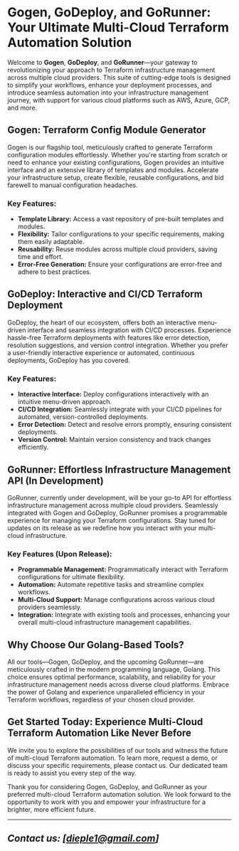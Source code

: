 # Gogen, GoDeploy, and GoRunner: Your Ultimate Multi-Cloud Terraform Automation Solution

Welcome to **Gogen**, **GoDeploy**, and **GoRunner**—your gateway to revolutionizing your approach to Terraform infrastructure management across multiple cloud providers. This suite of cutting-edge tools is designed to simplify your workflows, enhance your deployment processes, and introduce seamless automation into your infrastructure management journey, with support for various cloud platforms such as AWS, Azure, GCP, and more.

## Gogen: Terraform Config Module Generator

Gogen is our flagship tool, meticulously crafted to generate Terraform configuration modules effortlessly. Whether you're starting from scratch or need to enhance your existing configurations, Gogen provides an intuitive interface and an extensive library of templates and modules. Accelerate your infrastructure setup, create flexible, reusable configurations, and bid farewell to manual configuration headaches.

### Key Features:

- **Template Library:** Access a vast repository of pre-built templates and modules.
- **Flexibility:** Tailor configurations to your specific requirements, making them easily adaptable.
- **Reusability:** Reuse modules across multiple cloud providers, saving time and effort.
- **Error-Free Generation:** Ensure your configurations are error-free and adhere to best practices.

## GoDeploy: Interactive and CI/CD Terraform Deployment

GoDeploy, the heart of our ecosystem, offers both an interactive menu-driven interface and seamless integration with CI/CD processes. Experience hassle-free Terraform deployments with features like error detection, resolution suggestions, and version control integration. Whether you prefer a user-friendly interactive experience or automated, continuous deployments, GoDeploy has you covered.

### Key Features:

- **Interactive Interface:** Deploy configurations interactively with an intuitive menu-driven approach.
- **CI/CD Integration:** Seamlessly integrate with your CI/CD pipelines for automated, version-controlled deployments.
- **Error Detection:** Detect and resolve errors promptly, ensuring consistent deployments.
- **Version Control:** Maintain version consistency and track changes efficiently.

## GoRunner: Effortless Infrastructure Management API (In Development)

GoRunner, currently under development, will be your go-to API for effortless infrastructure management across multiple cloud providers. Seamlessly integrated with Gogen and GoDeploy, GoRunner promises a programmable experience for managing your Terraform configurations. Stay tuned for updates on its release as we redefine how you interact with your multi-cloud infrastructure.

### Key Features (Upon Release):

- **Programmable Management:** Programmatically interact with Terraform configurations for ultimate flexibility.
- **Automation:** Automate repetitive tasks and streamline complex workflows.
- **Multi-Cloud Support:** Manage configurations across various cloud providers seamlessly.
- **Integration:** Integrate with existing tools and processes, enhancing your overall multi-cloud infrastructure management capabilities.

## Why Choose Our Golang-Based Tools?

All our tools—Gogen, GoDeploy, and the upcoming GoRunner—are meticulously crafted in the modern programming language, Golang. This choice ensures optimal performance, scalability, and reliability for your infrastructure management needs across diverse cloud platforms. Embrace the power of Golang and experience unparalleled efficiency in your Terraform workflows, regardless of your chosen cloud provider.

## Get Started Today: Experience Multi-Cloud Terraform Automation Like Never Before

We invite you to explore the possibilities of our tools and witness the future of multi-cloud Terraform automation. To learn more, request a demo, or discuss your specific requirements, please contact us. Our dedicated team is ready to assist you every step of the way.

Thank you for considering Gogen, GoDeploy, and GoRunner as your preferred multi-cloud Terraform automation solution. We look forward to the opportunity to work with you and empower your infrastructure for a brighter, more efficient future.

---

*Contact us: [dieple1@gmail.com]*
---


